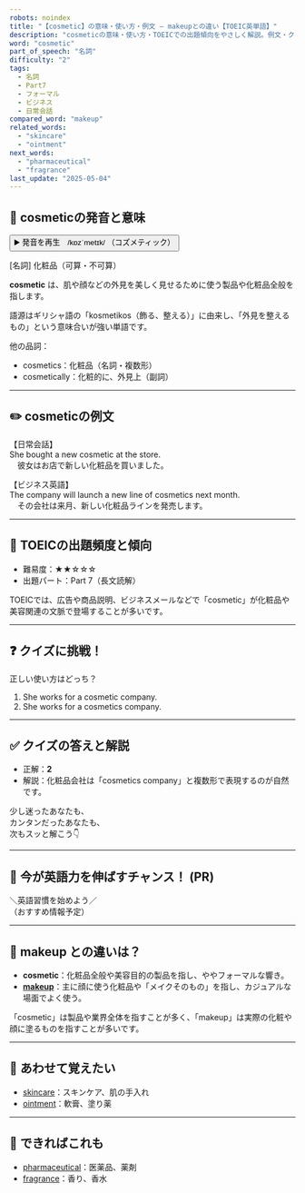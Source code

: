 ```yaml
---
robots: noindex
title: "【cosmetic】の意味・使い方・例文 ― makeupとの違い【TOEIC英単語】"
description: "cosmeticの意味・使い方・TOEICでの出題傾向をやさしく解説。例文・クイズ付きでmakeupとの違いもわかりやすく学べます。"
word: "cosmetic"
part_of_speech: "名詞"
difficulty: "2"
tags:
  - 名詞
  - Part7
  - フォーマル
  - ビジネス
  - 日常会話
compared_word: "makeup"
related_words:
  - "skincare"
  - "ointment"
next_words:
  - "pharmaceutical"
  - "fragrance"
last_update: "2025-05-04"
---
```


## 🔰 cosmeticの発音と意味

<button class="play-audio" onclick="playTTS('cosmetic')">
  <span class="play-audio-main">
    ▶️ 発音を再生　/kɒzˈmetɪk/
  </span>
  <span class="play-audio-sub">
    （コズメティック）
  </span>
</button>

[名詞] 化粧品（可算・不可算）

**cosmetic** は、肌や顔などの外見を美しく見せるために使う製品や化粧品全般を指します。

語源はギリシャ語の「kosmetikos（飾る、整える）」に由来し、「外見を整えるもの」という意味合いが強い単語です。

他の品詞：  
- cosmetics：化粧品（名詞・複数形）
- cosmetically：化粧的に、外見上（副詞）

---

## ✏️ cosmeticの例文

【日常会話】  
She bought a new cosmetic at the store.  
　彼女はお店で新しい化粧品を買いました。

【ビジネス英語】  
The company will launch a new line of cosmetics next month.  
　その会社は来月、新しい化粧品ラインを発売します。

---

## 🎯 TOEICの出題頻度と傾向

- 難易度：★★☆☆☆
- 出題パート：Part 7（長文読解）

TOEICでは、広告や商品説明、ビジネスメールなどで「cosmetic」が化粧品や美容関連の文脈で登場することが多いです。

---

## ❓ クイズに挑戦！

正しい使い方はどっち？

1. She works for a cosmetic company.  
2. She works for a cosmetics company.

---

## ✅ クイズの答えと解説

- 正解：**2**
- 解説：化粧品会社は「cosmetics company」と複数形で表現するのが自然です。

少し迷ったあなたも、  
カンタンだったあなたも、  
次もスッと解こう👇️

---

## 🚀 今が英語力を伸ばすチャンス！ (PR)

<div class="info-center">
＼英語習慣を始めよう／<br>  
（おすすめ情報予定）
</div>

---

## 🤔  makeup との違いは？

- **cosmetic**：化粧品全般や美容目的の製品を指し、ややフォーマルな響き。
- **[makeup](/makeup)**：主に顔に使う化粧品や「メイクそのもの」を指し、カジュアルな場面でよく使う。

「cosmetic」は製品や業界全体を指すことが多く、「makeup」は実際の化粧や顔に塗るものを指すことが多いです。

---

## 🧩 あわせて覚えたい

- [skincare](/skincare)：スキンケア、肌の手入れ
- [ointment](/ointment)：軟膏、塗り薬

---

## 📖 できればこれも

- [pharmaceutical](/pharmaceutical)：医薬品、薬剤
- [fragrance](/fragrance)：香り、香水

<!-- cvid: aid27_bid13 -->
